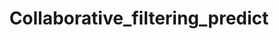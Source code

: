---  
schema: Collaborative_filtering_predict  
title: Collaborative_filtering_predict  
organization: Sample Department  
notes: Used in 0 lineage(s)  
resources:  
  - name: Collaborative_filtering_predict 
    url: abfs://system/Collaborative_filtering_predict 
    format : parquet  
license: None  
category:
  - Education  
maintainer: User  
maintainer_email: UserMail  
---